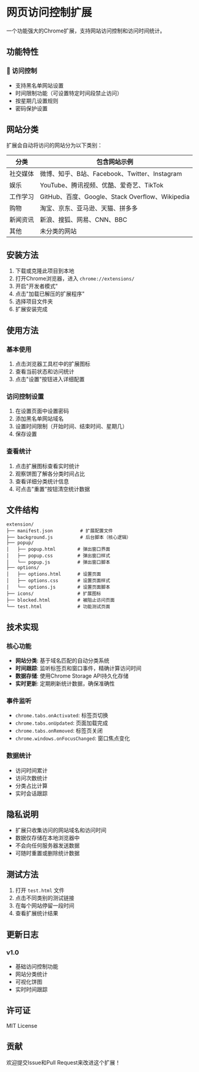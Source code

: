 # 网页访问控制扩展

一个功能强大的Chrome扩展，支持网站访问控制和访问时间统计。

## 功能特性

### 🚫 访问控制
- 支持黑名单网站设置
- 时间限制功能（可设置特定时间段禁止访问）
- 按星期几设置规则
- 密码保护设置

<!-- ### 📊 访问统计
- 自动分类网站（社交媒体、娱乐、工作学习、购物、新闻资讯、其他）
- 实时跟踪访问时间
- 可视化饼图显示时间占比
- 详细分类统计信息
- 支持重置统计数据 -->

## 网站分类

扩展会自动将访问的网站分为以下类别：

| 分类 | 包含网站示例 |
|------|-------------|
| 社交媒体 | 微博、知乎、B站、Facebook、Twitter、Instagram |
| 娱乐 | YouTube、腾讯视频、优酷、爱奇艺、TikTok |
| 工作学习 | GitHub、百度、Google、Stack Overflow、Wikipedia |
| 购物 | 淘宝、京东、亚马逊、天猫、拼多多 |
| 新闻资讯 | 新浪、搜狐、网易、CNN、BBC |
| 其他 | 未分类的网站 |

## 安装方法

1. 下载或克隆此项目到本地
2. 打开Chrome浏览器，进入 `chrome://extensions/`
3. 开启"开发者模式"
4. 点击"加载已解压的扩展程序"
5. 选择项目文件夹
6. 扩展安装完成

## 使用方法

### 基本使用
1. 点击浏览器工具栏中的扩展图标
2. 查看当前状态和访问统计
3. 点击"设置"按钮进入详细配置

### 访问控制设置
1. 在设置页面中设置密码
2. 添加黑名单网站域名
3. 设置时间限制（开始时间、结束时间、星期几）
4. 保存设置

### 查看统计
1. 点击扩展图标查看实时统计
2. 观察饼图了解各分类时间占比
3. 查看详细分类统计信息
4. 可点击"重置"按钮清空统计数据

## 文件结构

```
extension/
├── manifest.json          # 扩展配置文件
├── background.js          # 后台脚本（核心逻辑）
├── popup/
│   ├── popup.html        # 弹出窗口界面
│   ├── popup.css         # 弹出窗口样式
│   └── popup.js          # 弹出窗口脚本
├── options/
│   ├── options.html      # 设置页面
│   ├── options.css       # 设置页面样式
│   └── options.js        # 设置页面脚本
├── icons/                # 扩展图标
├── blocked.html          # 被阻止访问页面
└── test.html             # 功能测试页面
```

## 技术实现

### 核心功能
- **网站分类**: 基于域名匹配的自动分类系统
- **时间跟踪**: 监听标签页和窗口事件，精确计算访问时间
- **数据存储**: 使用Chrome Storage API持久化存储
- **实时更新**: 定期刷新统计数据，确保准确性

### 事件监听
- `chrome.tabs.onActivated`: 标签页切换
- `chrome.tabs.onUpdated`: 页面加载完成
- `chrome.tabs.onRemoved`: 标签页关闭
- `chrome.windows.onFocusChanged`: 窗口焦点变化

### 数据统计
- 访问时间累计
- 访问次数统计
- 分类占比计算
- 实时会话跟踪

## 隐私说明

- 扩展只收集访问的网站域名和访问时间
- 数据仅存储在本地浏览器中
- 不会向任何服务器发送数据
- 可随时重置或删除统计数据

## 测试方法

1. 打开 `test.html` 文件
2. 点击不同类别的测试链接
3. 在每个网站停留一段时间
4. 查看扩展统计结果

## 更新日志

### v1.0
- 基础访问控制功能
- 网站分类统计
- 可视化饼图
- 实时时间跟踪

## 许可证

MIT License

## 贡献

欢迎提交Issue和Pull Request来改进这个扩展！ 